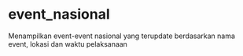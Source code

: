 # event_nasional
Menampilkan event-event nasional yang terupdate berdasarkan nama event, lokasi dan waktu pelaksanaan
